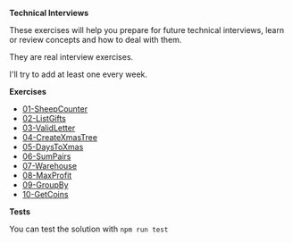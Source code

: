 
**Technical Interviews**

These exercises will help you prepare for future technical interviews, learn or review concepts and how to deal with them.

They are real interview exercises.

I'll try to add at least one every week.

**Exercises**

- [01-SheepCounter](/Exercises/01-SheepCounter/)
- [02-ListGifts](/Exercises/02-ListGifts/)
- [03-ValidLetter](/Exercises/03-ValidLetter/)
- [04-CreateXmasTree](/Exercises/04-CreateXmasTree/)
- [05-DaysToXmas](/Exercises/05-DaysToXmas/)
- [06-SumPairs](/Exercises/06-SumPairs/)
- [07-Warehouse](/Exercises/07-Warehouse/)
- [08-MaxProfit](/Exercises/08-MaxProfit/)
- [09-GroupBy](/Exercises/09-GroupBy/)
- [10-GetCoins](/Exercises/10-GetCoins/)


**Tests**

You can test the solution with `npm run test`
